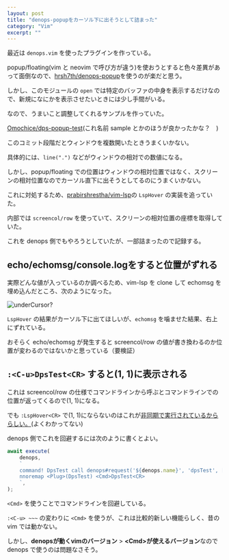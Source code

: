 ```yaml
---
layout: post
title: "denops-popupをカーソル下に出そうとして詰まった"
category: "Vim"
excerpt: ""
---
```


最近は `denops.vim` を使ったプラグインを作っている。

popup/floating(vim と neovim で呼び方が違う)を使おうとすると色々差異があって面倒なので、[hrsh7th/denops-popup](https://github.com/hrsh7th/denops-popup)を使うのが楽だと思う。

しかし、このモジュールの `open` では特定のバッファの中身を表示するだけなので、新規になにかを表示させたいときには少し手間がいる。

なので、うまいこと調整してくれるサンプルを作っていた。

[Omochice/dps-popup-test](https://github.com/Omochice/dps-popup-test/tree/fc981ebf53f9db8aecded0e894dea1fdd9042e76)(これ名前 sample とかのほうが良かったかな？　)

このコミット段階だとウィンドウを複数開いたときうまくいかない。

具体的には、`line(".")` などがウィンドウの相対での数値になる。

しかし、popup/floating での位置はウィンドウの相対位置ではなく、スクリーンの相対位置なのでカーソル直下に出そうとしてるのにうまくいかない。

これに対処するため、[prabirshrestha/vim-lsp](https://github.com/prabirshrestha/vim-lsp)の `LspHover` の実装を追っていた。

内部では `screencol/row` を使っていて、スクリーンの相対位置の座標を取得していた。

これを denops 側でもやろうとしていたが、一部詰まったので記録する。

## echo/echomsg/console.logをすると位置がずれる

実際どんな値が入っているのか調べるため、vim-lsp を clone して echomsg を埋め込んだところ、次のようになった。

![underCursor?](https://i.gyazo.com/40d81695550c1123051851b609848971.png)

`LspHover` の結果がカーソル下に出てほしいが、`echomsg` を噛ませた結果、右上にずれている。

おそらく echo/echomsg が発生すると screencol/row の値が書き換わるのか位置が変わるのではないかと思っている（要検証）

## `:<C-u>DpsTest<CR>` すると(1, 1)に表示される

これは screencol/row の仕様でコマンドラインから呼ぶとコマンドラインでの位置が返ってくるので(1, 1)になる。

でも `:LspHover<CR>` で(1, 1)にならないのはこれが[非同期で実行されているかららしい。](https://github.com/prabirshrestha/vim-lsp/blob/7ba553effb021293c9ff5176b91e76da71797825/autoload/lsp/internal/document_hover/under_cursor.vim#L36)(よくわかってない)

denops 側でこれを回避するには次のように書くとよい。

```typescript
await execute(
    denops,
    `
    command! DpsTest call denops#request('${denops.name}', 'dpsTest', [])
    nnoremap <Plug>(DpsTest) <Cmd>DpsTest<CR>
    `,
);
```

`<Cmd>` を使うことでコマンドラインを回避している。

`:<C-u> ~~~` の変わりに `<Cmd>` を使うが、これは比較的新しい機能らしく、昔の vim では動かない。

しかし、**denopsが動くvimのバージョン** > **\<Cmd>が使えるバージョン**なので denops で使うのは問題なさそう。

